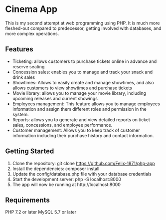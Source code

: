 # Cinema App

This is my second attempt at web programming using PHP. It is much more fleshed-out compared to predecessor, getting involved with databases, and more complex operations.

## Features

  - Ticketing: allows customers to purchase tickets online in advance and reserve seating
  - Concession sales: enables you to manage and track your snack and drink sales
  - Showtimes: Allows to easily create and manage showtimes, and also allows customers to view showtimes and purchase tickets
  - Movie library: allows you to manage your movie library, including upcoming releases and current showings
  - Employees management: This feature allows you to manage employees information and assign them different roles and permission in the system.
  - Reports: allows you to generate and view detailed reports on ticket sales, concessions, and employee performance.
  - Customer management: Allows you to keep track of customer information including their purchase history and contact information.

## Getting Started

   1. Clone the repository: git clone https://github.com/Felix-1871/php-app
   2. Install the dependencies: composer install
   3. Update the config/database.php file with your database credentials
   4. Start the development server: php -S localhost:8000
   5. The app will now be running at http://localhost:8000

## Requirements

   PHP 7.2 or later
   MySQL 5.7 or later

